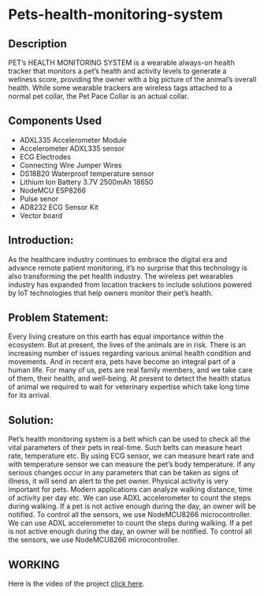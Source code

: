 # Pets-health-monitoring-system

## Description
PET’s HEALTH MONITORING SYSTEM is a wearable always-on health tracker that monitors a pet’s health and activity levels to generate a wellness score, providing the owner with a big picture of the animal’s overall health. While some wearable trackers are wireless tags attached to a normal pet collar, the Pet Pace Collar is an actual collar.

## Components Used

- ADXL335 Accelerometer Module
- Accelerometer ADXL335 sensor 
- ECG Electrodes
- Connecting Wire Jumper Wires
- DS18B20 Waterproof temperature sensor
- Lithium Ion Battery 3.7V 2500mAh 18650
- NodeMCU ESP8266
- Pulse senor
- AD8232 ECG Sensor Kit
- Vector board

## Introduction:
As the healthcare industry continues to embrace the digital era and advance remote patient monitoring, it’s no surprise that this technology is also transforming the pet health industry. The wireless pet wearables industry has expanded from location trackers to include solutions powered by IoT technologies that help owners monitor their pet’s health.

## Problem Statement:
Every living creature on this earth has equal importance within the ecosystem. But at present, the lives of the animals are in risk. There is an increasing number of issues regarding various animal health condition and movements. And in recent era, pets have become an integral part of a human life. For many of us, pets are real family members, and we take care of them, their health, and well-being. At present to detect the health status of animal we required to wait for veterinary expertise which take long time for its arrival.

## Solution:
Pet’s health monitoring system is a belt which can be used to check all the vital parameters of their pets in real-time. Such belts can measure heart rate, temperature etc. By using ECG sensor, we can measure heart rate and with temperature sensor we can measure the pet’s body temperature. If any serious changes occur in any parameters that can be taken as signs of illness, it will send an alert to the pet owner. Physical activity is very important for pets. Modern applications can analyze walking distance, time of activity per day etc. We can use ADXL accelerometer to count the steps during walking. If a pet is not active enough during the day, an owner will be notified. To control all the sensors, we use NodeMCU8266 microcontroller. We can use ADXL accelerometer to count the steps during walking. If a pet is not active enough during the day, an owner will be notified. To control all the sensors, we use NodeMCU8266 microcontroller.

## WORKING
Here is the video of the project [click here](https://www.youtube.com/watch?v=vdQascaS21E).
